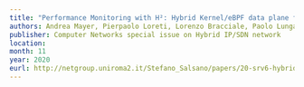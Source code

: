 ```yaml
---
title: "Performance Monitoring with H²: Hybrid Kernel/eBPF data plane for SRv6 based Hybrid SDN"
authors: Andrea Mayer, Pierpaolo Loreti, Lorenzo Bracciale, Paolo Lungaroni, Stefano Salsano, Clarence Filsfils
publisher: Computer Networks special issue on Hybrid IP/SDN network 
location: 
month: 11
year: 2020
eurl: http://netgroup.uniroma2.it/Stefano_Salsano/papers/20-srv6-hybrid-sdn-hike.pdf
---
```

